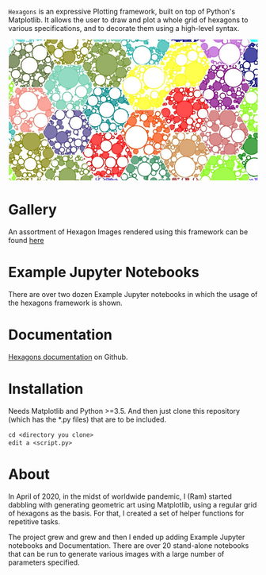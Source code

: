 

`Hexagons` is an expressive Plotting framework, built on top of Python's Matplotlib.
It allows the user to draw and plot a whole grid of hexagons to various specifications, and to decorate
them using a high-level syntax.

![Sample](images/sample.jpg)

# Gallery

An assortment of Hexagon Images rendered using this framework can be found
[here](http://ram-n.github.io/hexagons-gallery)

# Example Jupyter Notebooks

There are over two dozen Example Jupyter notebooks in which the usage of the hexagons framework is shown.

# Documentation

[Hexagons documentation](https://ram-n.github.io/hexagons/) on Github.

# Installation

Needs Matplotlib and Python >=3.5.
And then just clone this repository (which has the *.py files) that are to be included.

    cd <directory you clone>
    edit a <script.py>


# About
In April of 2020, in the midst of worldwide pandemic, I (Ram) started dabbling with generating geometric art using Matplotlib, using a regular grid of hexagons as the basis. For that, I created a set of helper functions
for repetitive tasks.

The project grew and grew and then I ended up adding Example Jupyter notebooks and Documentation. There are over 20 stand-alone notebooks that can be run to generate various images with a large number of parameters specified.